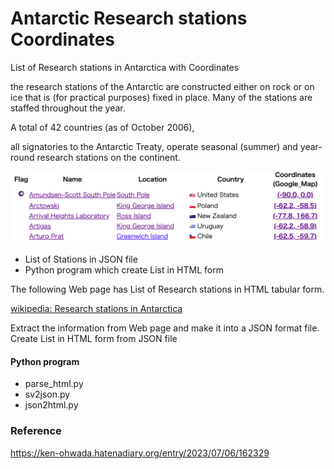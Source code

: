  Antarctic Research stations Coordinates
===============

List of Research stations in Antarctica with Coordinates

the research stations of the Antarctic are constructed either on rock or on ice that is (for practical purposes) fixed in place. Many of the stations are staffed throughout the year. 

A total of 42 countries (as of October 2006), 

all signatories to the Antarctic Treaty, operate seasonal (summer) and year-round research stations on the continent.


![antarctic research stations coordinates](https://github.com/ohwada/World_Countries/blob/main/antarctic_research_stations_coordinates/screenshots/antarctic_research_stations_coordinates.png)

- List of Stations in JSON file
- Python program which create List in HTML form

The following Web page has List of Research stations in HTML tabular form.

[wikipedia: Research stations in Antarctica](https://en.wikipedia.org/wiki/Research_stations_in_Antarctica)

Extract the information from Web page
and make it into a JSON format file.
Create List in HTML form from JSON file

#### Python program
- parse_html.py
- sv2json.py
- json2html.py

### Reference
https://ken-ohwada.hatenadiary.org/entry/2023/07/06/162329
